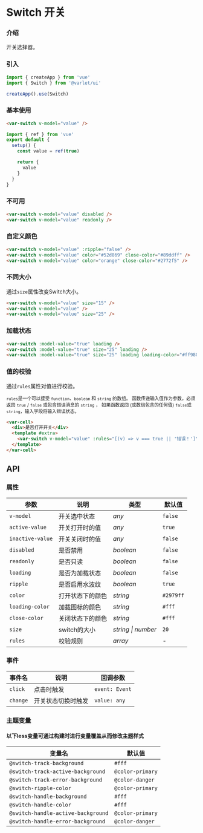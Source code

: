 # Switch 开关

### 介绍

开关选择器。

### 引入

```js
import { createApp } from 'vue'
import { Switch } from '@varlet/ui'

createApp().use(Switch)
```

### 基本使用

```html
<var-switch v-model="value" />
```

```javascript
import { ref } from 'vue'
export default {
  setup() {
    const value = ref(true)

    return {
      value
    }
  }
}
```

### 不可用

```html
<var-switch v-model="value" disabled />
<var-switch v-model="value" readonly />
```

### 自定义颜色

```html
<var-switch v-model="value" :ripple="false" />
<var-switch v-model="value" color="#52d869" close-color="#89ddff" />
<var-switch v-model="value" color="orange" close-color="#2772f5" />
```

### 不同大小

通过`size`属性改变Switch大小。

```html
<var-switch v-model="value" size="15" />
<var-switch v-model="value" />
<var-switch v-model="value" size="25" />
```

### 加载状态

```html
<var-switch :model-value="true" loading />
<var-switch :model-value="true" size="25" loading />
<var-switch :model-value="true" size="25" loading loading-color="#ff9800" />
```

### 值的校验

通过`rules`属性对值进行校验。

<span style="font-size: 12px">`rules`是一个可以接受 `function`、`boolean` 和 `string` 的数组。 函数传递输入值作为参数，必须返回 `true` / `false` 或包含错误消息的 `string` ， 如果函数返回 (或数组包含的任何值) `false`或`string`，输入字段将输入错误状态。</span>

```html
<var-cell>
  <div>是否打开开关</div>
  <template #extra>
    <var-switch v-model="value" :rules="[(v) => v === true || '错误！']"/>
  </template>
</var-cell>
```

## API

### 属性

| 参数 | 说明 | 类型 | 默认值 |
| ----- | -------------- | -------- | ---------- |
| `v-model` | 开关选中状态	| _any_ | `false` |
| `active-value` | 开关打开时的值	| _any_ | `true` |
| `inactive-value` | 开关关闭时的值	| _any_ | `false` |
| `disabled` | 是否禁用| _boolean_ | `false` |
| `readonly` | 是否只读 | _boolean_ | `false` |
| `loading` | 是否为加载状态 | _boolean_ | `false` |
| `ripple` | 是否启用水波纹 | _boolean_ | `true` |
| `color` | 打开状态下的颜色 | _string_ | `#2979ff` |
| `loading-color` | 加载图标的颜色 | _string_ | `#fff` |
| `close-color` | 关闭状态下的颜色 | _string_ | `#fff` |
| `size` | switch的大小 | _string \| number_ | `20` |
| `rules`| 校验规则 | _array_  | - |

### 事件

| 事件名 | 说明 | 回调参数 |
| ----- | -------------- | -------- |
| `click` | 点击时触发 | `event: Event` |
| `change` | 开关状态切换时触发 | `value: any` |

### 主题变量
#### 以下less变量可通过构建时进行变量覆盖从而修改主题样式

| 变量名 | 默认值 |
| --- | --- |
| `@switch-track-background` | `#fff` |
| `@switch-track-active-background` | `@color-primary` |
| `@switch-track-error-background` | `@color-danger` |
| `@switch-ripple-color` | `@color-primary` |
| `@switch-handle-background` | `#fff` |
| `@switch-handle-color` | `#fff` |
| `@switch-handle-active-background` | `@color-primary` |
| `@switch-handle-error-background` | `@color-danger` |

